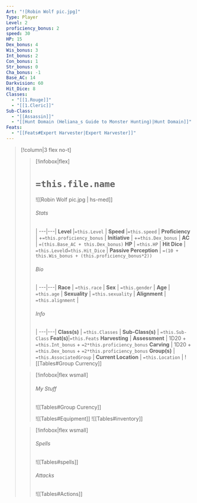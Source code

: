 ```yaml
---
Art: "![Robin Wolf pic.jpg]"
Type: Player
Level: 2
proficiency_bonus: 2
speed: 30
HP: 15
Dex_bonus: 4
Wis_bonus: 3
Int_bonus: 2
Con_bonus: 1
Str_bonus: 0
Cha_bonus: -1
Base_AC: 14
Darkvision: 60
Hit_Dice: 8
Classes:
  - "[[1.Rouge]]"
  - "[[1.Cleric]]"
Sub-Class:
  - "[[Assassin]]"
  - "[[Hunt Domain (Heliana_s Guide to Monster Hunting)|Hunt Domain]]"
Feats:
  - "[[Feats#Expert Harvester|Expert Harvester]]"
---
```


>[!column|3 flex no-t]
>> [!infobox|flex]
>> # `=this.file.name`
>> ![[Robin Wolf pic.jpg | hs-med]]
>> 
>> ###### Stats
>>  |
>> ---|---|
>> **Level** |`=this.Level` |
>> **Speed** |`=this.speed` |
>> **Proficiency** | +`=this.proficiency_bonus` |
>> **Initiative** | +`=this.Dex_bonus` |
>> **AC** | `=(this.Base_AC + this.Dex_bonus)`
>> **HP** | `=this.HP` |
>> **Hit Dice** | `=this.Level`d`=this.Hit_Dice`  |
>> **Passive Perception** | `=(10 + this.Wis_bonus + (this.proficiency_bonus*2))`
>>  
>> ###### Bio
>>   |
>> ---|---|
>> **Race** | `=this.race` |
>> **Sex** | `=this.gender` |
>> **Age** | `=this.age` |
>> **Sexuality** | `=this.sexuality` |
>> **Alignment** | `=this.alignment` |
>> ###### Info
>>   |
>> ---|---|
>> **Class(s)** | `=this.Classes` |
>> **Sub-Class(s)** | `=this.Sub-Class`
>> **Feat(s)**|`=this.Feats`
>> **Harvesting** | 
>> **Assessment** | 1D20 + `=this.Int_bonus` + `=2*this.proficiency_bonus`
>> **Carving** | 1D20 + `=this.Dex_bonus` + `=2*this.proficiency_bonus`
>> **Group(s)** | `=this.AssociatedGroup` |
>> **Current Location** | `=this.Location` |
>> ![[Tables#Group Currency]]
>
>
>> [!infobox|flex wsmall]
>> ###### My Stuff
>> ![[Tables#Group Curency]]
>> 
>> ![[Tables#Equipment]]
>> ![[Tables#inventory]]
>
>
>> [!infobox|flex wsmall]
>> ###### Spells
>> ![[Tables#spells]]
>> ###### Attacks
>> ![[Tables#Actions]]
>